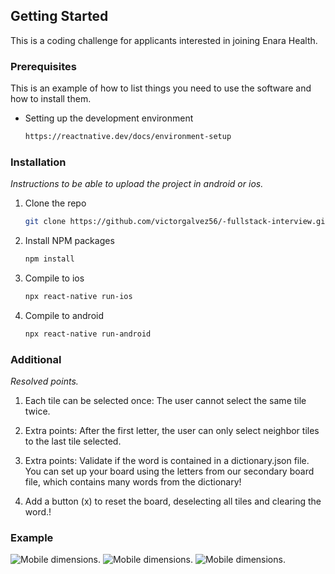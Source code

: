 <!-- GETTING STARTED -->
## Getting Started

This is a coding challenge for applicants interested in joining Enara Health.

### Prerequisites

This is an example of how to list things you need to use the software and how to install them.
* Setting up the development environment
  ```sh
  https://reactnative.dev/docs/environment-setup
  ```

### Installation

_Instructions to be able to upload the project in android or ios._

1. Clone the repo
   ```sh
   git clone https://github.com/victorgalvez56/-fullstack-interview.git
   ```
2. Install NPM packages
   ```sh
   npm install
3. Compile to ios
   ```sh
   npx react-native run-ios
   ```
3. Compile to android
   ```sh
   npx react-native run-android
   ```

### Additional

_Resolved points._
1. Each tile can be selected once: The user cannot select the same tile twice.
 
2. Extra points: After the first letter, the user can only select neighbor tiles to the last tile selected.
 
3. Extra points: Validate if the word is contained in a dictionary.json file. You can set up your board using the letters from our secondary board file, which contains many words from the dictionary!

3. Add a button (x) to reset the board, deselecting all tiles and clearing the word.!
  

### Example
![Mobile dimensions.](./files/2.png)
![Mobile dimensions.](./files/3.png)
![Mobile dimensions.](./files/4.png)
